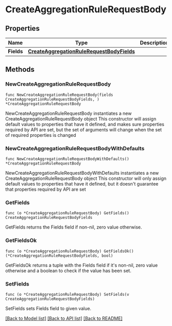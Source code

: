 # CreateAggregationRuleRequestBody

## Properties

Name | Type | Description | Notes
------------ | ------------- | ------------- | -------------
**Fields** | [**CreateAggregationRuleRequestBodyFields**](CreateAggregationRuleRequestBodyFields.md) |  | 

## Methods

### NewCreateAggregationRuleRequestBody

`func NewCreateAggregationRuleRequestBody(fields CreateAggregationRuleRequestBodyFields, ) *CreateAggregationRuleRequestBody`

NewCreateAggregationRuleRequestBody instantiates a new CreateAggregationRuleRequestBody object
This constructor will assign default values to properties that have it defined,
and makes sure properties required by API are set, but the set of arguments
will change when the set of required properties is changed

### NewCreateAggregationRuleRequestBodyWithDefaults

`func NewCreateAggregationRuleRequestBodyWithDefaults() *CreateAggregationRuleRequestBody`

NewCreateAggregationRuleRequestBodyWithDefaults instantiates a new CreateAggregationRuleRequestBody object
This constructor will only assign default values to properties that have it defined,
but it doesn't guarantee that properties required by API are set

### GetFields

`func (o *CreateAggregationRuleRequestBody) GetFields() CreateAggregationRuleRequestBodyFields`

GetFields returns the Fields field if non-nil, zero value otherwise.

### GetFieldsOk

`func (o *CreateAggregationRuleRequestBody) GetFieldsOk() (*CreateAggregationRuleRequestBodyFields, bool)`

GetFieldsOk returns a tuple with the Fields field if it's non-nil, zero value otherwise
and a boolean to check if the value has been set.

### SetFields

`func (o *CreateAggregationRuleRequestBody) SetFields(v CreateAggregationRuleRequestBodyFields)`

SetFields sets Fields field to given value.



[[Back to Model list]](../README.md#documentation-for-models) [[Back to API list]](../README.md#documentation-for-api-endpoints) [[Back to README]](../README.md)


